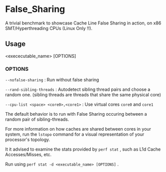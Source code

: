 # False_Sharing
A trivial benchmark to showcase Cache Line False Sharing in action, on x86 SMT/Hyperthreading CPUs (Linux Only !!).

## Usage
<exececutable_name> [OPTIONS]

### OPTIONS
`--nofalse-sharing` : Run without false sharing

`--rand-sibling-threads` : Autodetect sibling thread pairs and choose a random one. (sibling threads are threads that share the same physical core)

`--cpu-list <space> <core0>,<core1>` : Use virtual cores `core0` and `core1`
  
The default behavior is to run with False Sharing occuring between a random pair of sibling-threads.

For more information on how caches are shared between cores in your system, run the `lstopo` command for a visual representation of your processor's topology.

It it advised to examine the stats provided by `perf stat` , such as L1d Cache Accesses/Misses, etc.

Run using `perf stat -d <executable_name> [OPTIONS]` .

